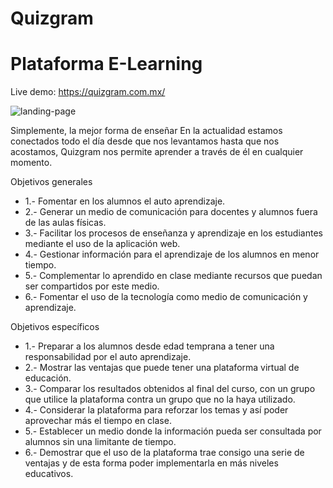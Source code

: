 # Quizgram
<h1>Plataforma E-Learning</h1>

Live demo: <a href="https://quizgram.com.mx/">https://quizgram.com.mx/</a>

![landing-page](https://user-images.githubusercontent.com/69091401/89111901-f4d71600-d420-11ea-9478-7d8d7271e9f4.png)

Simplemente, la mejor forma de enseñar
En la actualidad estamos conectados todo el día desde que nos levantamos hasta que nos acostamos, Quizgram nos permite aprender a través de él en cualquier momento.


Objetivos generales
<ul> 
  <li>1.- Fomentar en los alumnos el auto aprendizaje.</li>
  <li>2.- Generar un medio de comunicación para docentes y alumnos fuera de las aulas físicas.</li>
  <li>3.- Facilitar los procesos de enseñanza y aprendizaje en los estudiantes mediante el uso de la aplicación web.</li>
  <li>4.- Gestionar información para el aprendizaje de los alumnos en menor tiempo.</li>
  <li>5.- Complementar lo aprendido en clase mediante recursos que puedan ser compartidos por este medio.</li>
  <li>6.- Fomentar el uso de la tecnología como medio de comunicación y aprendizaje.</li>
</ul>

Objetivos específicos
<ul>
  <li>1.- Preparar a los alumnos desde edad temprana a tener una responsabilidad por el auto aprendizaje.</li>
  <li>2.- Mostrar las ventajas que puede tener una plataforma virtual de educación.</li>
  <li>3.- Comparar los resultados obtenidos al final del curso, con un grupo que utilice la plataforma contra un grupo que no la haya utilizado.</li>
  <li>4.- Considerar la plataforma para reforzar los temas y así poder aprovechar más el tiempo en clase.</li>
  <li>5.- Establecer un medio donde la información pueda ser consultada por alumnos sin una limitante de tiempo.</li>
  <li>6.- Demostrar que el uso de la plataforma trae consigo una serie de ventajas y de esta forma poder implementarla en más niveles educativos.</li>
</ul>
